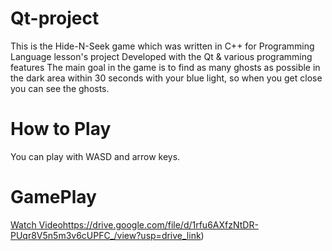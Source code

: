 # Qt-project
This is the Hide-N-Seek game which was written in C++ for Programming Language lesson's project 
Developed with the Qt & various programming features
The main goal in the game is to find as many ghosts as possible in the dark area within 30 seconds with your blue light, so when you get close you can see the ghosts.

# How to Play
You can play with WASD and arrow keys.


# GamePlay
[Watch Video](https://drive.google.com/file/d/1rfu6AXfzNtDR-PUqr8V5n5m3v6cUPFC_/view?usp=drive_link)https://drive.google.com/file/d/1rfu6AXfzNtDR-PUqr8V5n5m3v6cUPFC_/view?usp=drive_link)
